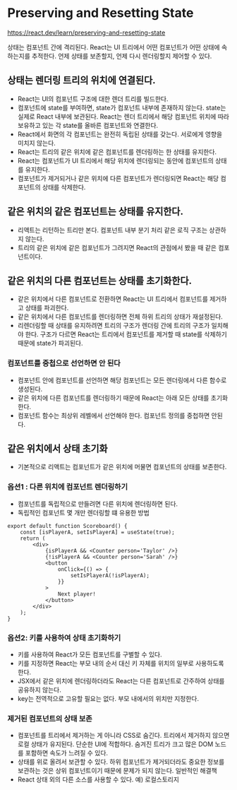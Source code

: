 # Preserving and Resetting State

https://react.dev/learn/preserving-and-resetting-state

상태는 컴포넌트 간에 격리된다. React는 UI 트리에서 어떤 컴포넌트가 어떤 상태에 속하는지를 추적한다. 언제 상태를 보존할지, 언제 다시 렌더링할지 제어할 수 있다.

## 상태는 렌더링 트리의 위치에 연결된다.

- React는 UI의 컴포넌트 구조에 대한 렌더 트리를 빌드한다.
- 컴포넌트에 state를 부여하면, state가 컴포넌트 내부에 존재하지 않는다. state는 실제로 React 내부에 보관된다. React는 렌더 트리에서 해당 컴포넌트 위치에 따라 보유하고 있는 각 state를 올바른 컴포넌트와 연결한다.
- React에서 화면의 각 컴포넌트는 완전히 독립된 상태를 갖는다. 서로에게 영향을 미치지 않는다.
- React는 트리의 같은 위치에 같은 컴포넌트를 렌더링하는 한 상태를 유지한다.
- React는 컴포넌트가 UI 트리에서 해당 위치에 렌더링되는 동안에 컴포넌트의 상태를 유지한다.
- 컴포넌트가 제거되거나 같은 위치에 다른 컴포넌트가 렌더링되면 React는 해당 컴포넌트의 상태를 삭제한다.

## 같은 위치의 같은 컴포넌트는 상태를 유지한다.

- 리액트는 리턴하는 트리만 본다. 컴포넌트 내부 분기 처리 같은 로직 구조는 상관하지 않는다.
- 트리의 같은 위치에 같은 컴포넌트가 그려지면 React의 관점에서 봤을 때 같은 컴포넌트이다.

## 같은 위치의 다른 컴포넌트는 상태를 초기화한다.

- 같은 위치에서 다른 컴포넌트로 전환하면 React는 UI 트리에서 컴포넌트를 제거하고 상태를 파괴한다.
- 같은 위치에서 다른 컴포넌트를 렌더링하면 전체 하위 트리의 상태가 재설정된다.
- 리렌더링할 때 상태를 유지하려면 트리의 구조가 렌더링 간에 트리의 구조가 일치해야 한다. 구조가 다르면 React는 트리에서 컴포넌트를 제거할 때 state를 삭제하기 때문에 state가 파괴된다.

### 컴포넌트를 중첩으로 선언하면 안 된다

- 컴포넌트 안에 컴포넌트를 선언하면 해당 컴포넌트는 모든 렌더링에서 다른 함수로 생성된다.
- 같은 위치에 다른 컴포넌트를 렌더링하기 때문에 React는 아래 모든 상태를 초기화 한다.
- 컴포넌트 함수는 최상위 레벨에서 선언해야 한다. 컴포넌트 정의를 중첩하면 안된다.

## 같은 위치에서 상태 초기화

- 기본적으로 리액트는 컴포넌트가 같은 위치에 머물면 컴포넌트의 상태를 보존한다.

### 옵션1 : 다른 위치에 컴포넌트 렌더링하기

- 컴포넌트를 독립적으로 만들려면 다른 위치에 렌더링하면 된다.
- 독립적인 컴포넌트 몇 개만 렌더링할 떄 유용한 방법

```tsx
export default function Scoreboard() {
	const [isPlayerA, setIsPlayerA] = useState(true);
	return (
		<div>
			{isPlayerA && <Counter person='Taylor' />}
			{!isPlayerA && <Counter person='Sarah' />}
			<button
				onClick={() => {
					setIsPlayerA(!isPlayerA);
				}}
			>
				Next player!
			</button>
		</div>
	);
}
```

### 옵션2: 키를 사용하여 상태 초기화하기

- 키를 사용하여 React가 모든 컴포넌트를 구별할 수 있다.
- 키를 지정하면 React는 부모 내의 순서 대신 키 자체를 위치의 일부로 사용하도록 한다.
- JSX에서 같은 위치에 렌더링하더라도 React는 다른 컴포넌트로 간주하여 상태를 공유하지 않는다.
- key는 전역적으로 고유할 필요는 없다. 부모 내에서의 위치만 지정한다.

### 제거된 컴포넌트의 상태 보존

- 컴포넌트를 트리에서 제거하는 게 아니라 CSS로 숨긴다. 트리에서 제거하지 않으면 로컬 상태가 유지된다. 단순한 UI에 적합하다. 숨겨진 트리가 크고 많은 DOM 노드를 포함하면 속도가 느려질 수 있다.
- 상태를 위로 올려서 보관할 수 있다. 하위 컴포넌트가 제거되더라도 중요한 정보를 보관하는 것은 상위 컴포넌트이기 때문에 문제가 되지 않는다. 일반적인 해결책
- React 상태 외의 다른 소스를 사용할 수 있다. 예) 로컬스토리지
